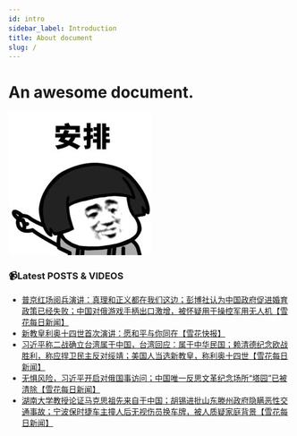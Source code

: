 ```yaml
---
id: intro
sidebar_label: Introduction
title: About document
slug: /
---
```


# An awesome document.

[![](/img/qianduan-b6d3ccb4-bd13-447e-b88d-f0016b57da49.png)](./分享/好玩的网站、工具)

### 📹Latest POSTS & VIDEOS
<!-- YOUTUBE:START -->
- [普京红场阅兵演讲：真理和正义都在我们这边；彭博社认为中国政府促进婚育政策已经失败；中国对俄游戏手柄出口激增，被怀疑用于操控军用无人机【雪花每日新闻】](https://www.youtube.com/watch?v=lv3vmtwulHY)
- [新教皇利奥十四世首次演讲：愿和平与你同在【雪花快报】](https://www.youtube.com/watch?v=-MJqhbph0bQ)
- [习近平称二战确立台湾属于中国，台湾回应：属于中华民国；赖清德纪念欧战胜利，称应捍卫民主反对绥靖；美国人当选新教皇，称利奥十四世【雪花每日新闻】](https://www.youtube.com/watch?v=7OAFSN6uYKA)
- [无惧风险，习近平开启对俄国事访问；中国唯一反思文革纪念场所“塔园”已被清除【雪花每日新闻】](https://www.youtube.com/watch?v=2iUB-bsdrfw)
- [湖南大学教授论证马克思祖先来自于中国；胡锡进批山东滕州政府隐瞒恶性交通事故；宁波保时捷车主撞人后无视伤员换车牌，被人质疑家庭背景【雪花每日新闻】](https://www.youtube.com/watch?v=-k9hsQNbl-k)
<!-- YOUTUBE:END -->